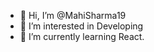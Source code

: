 - 👋 Hi, I’m @MahiSharma19
- 👀 I’m interested in Developing
- 🌱 I’m currently learning React.


<!---
MahiSharma19/MahiSharma19 is a ✨ special ✨ repository because its `README.md` (this file) appears on your GitHub profile.
You can click the Preview link to take a look at your changes.
--->

